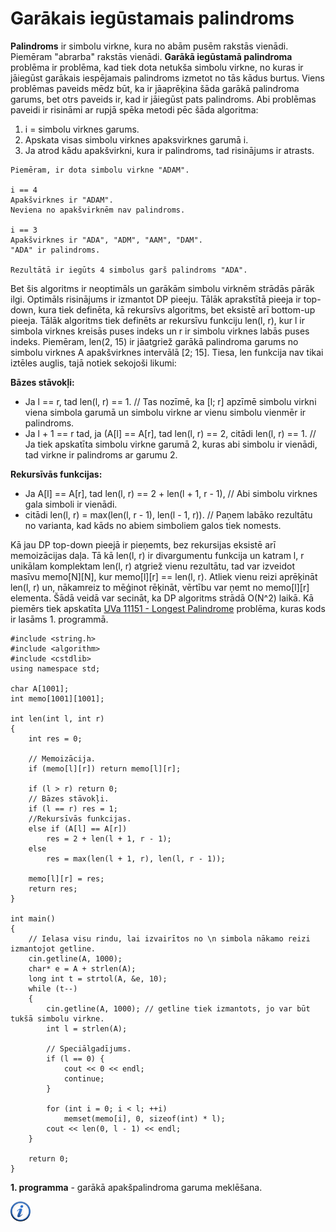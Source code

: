 # Garākais iegūstamais palindroms

**Palindroms** ir simbolu virkne, kura no abām pusēm rakstās vienādi. Piemēram "abrarba" rakstās vienādi. **Garākā iegūstamā palindroma** problēma ir problēma, kad tiek dota netukša simbolu virkne, no kuras ir jāiegūst garākais iespējamais palindroms izmetot no tās kādus burtus. Viens problēmas paveids mēdz būt, ka ir jāaprēķina šāda garākā palindroma garums, bet otrs paveids ir, kad ir jāiegūst pats palindroms. Abi problēmas paveidi ir risināmi ar rupjā spēka metodi pēc šāda algoritma:

1. i = simbolu virknes garums.
1. Apskata visas simbolu virknes apaksvirknes garumā i.
1. Ja atrod kādu apakšvirkni, kura ir palindroms, tad risinājums ir atrasts.

```
Piemēram, ir dota simbolu virkne "ADAM".

i == 4
Apakšvirknes ir "ADAM".
Neviena no apakšvirknēm nav palindroms.

i == 3
Apakšvirknes ir "ADA", "ADM", "AAM", "DAM".
"ADA" ir palindroms.

Rezultātā ir iegūts 4 simbolus garš palindroms "ADA".
```

Bet šis algoritms ir neoptimāls un garākām simbolu virknēm strādās pārāk ilgi. Optimāls risinājums ir izmantot DP pieeju. Tālāk aprakstītā pieeja ir top-down, kura tiek definēta, kā rekursīvs algoritms, bet eksistē arī bottom-up pieeja. Tālāk algoritms tiek definēts ar rekursīvu funkciju len(l, r), kur l ir simbola virknes kreisās puses indeks un r ir simbolu virknes labās puses indeks. Piemēram, len(2, 15) ir jāatgriež garākā palindroma garums no simbolu virknes A apakšvirknes intervālā [2; 15]. Tiesa, len funkcija nav tikai iztēles auglis, tajā notiek sekojoši likumi:

**Bāzes stāvokļi:**

- Ja l == r, tad len(l, r) == 1. // Tas nozīmē, ka [l; r] apzīmē simbolu virkni viena simbola garumā un simbolu virkne ar vienu simbolu vienmēr ir palindroms.
- Ja l + 1 == r tad, ja (A[l] == A[r], tad len(l, r) == 2, citādi len(l, r) == 1. // Ja tiek apskatīta simbolu virkne garumā 2, kuras abi simbolu ir vienādi, tad virkne ir palindroms ar garumu 2.

**Rekursīvās funkcijas:**

- Ja A[l] == A[r], tad len(l, r) == 2 + len(l + 1, r - 1), // Abi simbolu virknes gala simboli ir vienādi.
- citādi len(l, r) = max(len(l, r - 1), len(l - 1, r)). // Paņem labāko rezultātu no varianta, kad kāds no abiem simboliem galos tiek nomests.

Kā jau DP top-down pieejā ir pieņemts, bez rekursijas eksistē arī memoizācijas daļa. Tā kā len(l, r) ir divargumentu funkcija un katram l, r unikālam komplektam len(l, r) atgriež vienu rezultātu, tad var izveidot masīvu memo[N][N], kur memo[l][r] == len(l, r). Atliek vienu reizi aprēķināt len(l, r) un, nākamreiz to mēģinot rēķināt, vērtību var ņemt no memo[l][r] elementa. Šādā veidā var secināt, ka DP algoritms strādā O(N^2) laikā. Kā piemērs tiek apskatīta <a href="http://uva.onlinejudge.org/index.php?option=com_onlinejudge&Itemid=8&category=23&page=show_problem&problem=2092" target="_blank">UVa 11151 - Longest Palindrome</a> problēma, kuras kods ir lasāms 1. programmā.

```#include <iostream>
#include <string.h>
#include <algorithm>
#include <cstdlib>
using namespace std;

char A[1001];
int memo[1001][1001];

int len(int l, int r)
{
    int res = 0;

    // Memoizācija.
    if (memo[l][r]) return memo[l][r];

    if (l > r) return 0;
    // Bāzes stāvokļi.
    if (l == r) res = 1;
    //Rekursīvās funkcijas.
    else if (A[l] == A[r])
        res = 2 + len(l + 1, r - 1);
    else
        res = max(len(l + 1, r), len(l, r - 1));

    memo[l][r] = res;
    return res;
}

int main()
{
    // Ielasa visu rindu, lai izvairītos no \n simbola nākamo reizi izmantojot getline.
    cin.getline(A, 1000);
    char* e = A + strlen(A);
    long int t = strtol(A, &e, 10);
    while (t--)
    {
        cin.getline(A, 1000); // getline tiek izmantots, jo var būt tukšā simbolu virkne.
        int l = strlen(A);

        // Speciālgadījums.
        if (l == 0) {
            cout << 0 << endl;
            continue;
        }

        for (int i = 0; i < l; ++i)
            memset(memo[i], 0, sizeof(int) * l);
        cout << len(0, l - 1) << endl;
    }

    return 0;
}
```

**1. programma** - garākā apakšpalindroma garuma meklēšana.

<a href="http://en.wikipedia.org/wiki/Quicksort" target="_blank">![Vairāk informācija](/media/theory/information.png)</a>